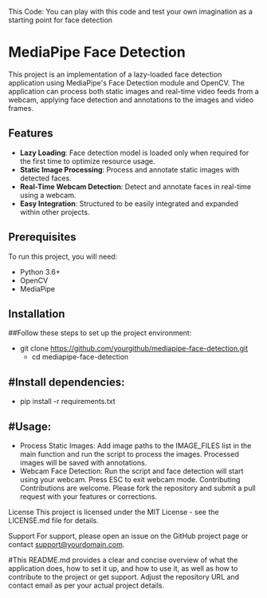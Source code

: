 This Code: You can play with this code and test your own imagination as a starting point for face detection
# MediaPipe Face Detection

This project is an implementation of a lazy-loaded face detection application using MediaPipe's Face Detection module and OpenCV. The application can process both static images and real-time video feeds from a webcam, applying face detection and annotations to the images and video frames.

## Features

- **Lazy Loading**: Face detection model is loaded only when required for the first time to optimize resource usage.
- **Static Image Processing**: Process and annotate static images with detected faces.
- **Real-Time Webcam Detection**: Detect and annotate faces in real-time using a webcam.
- **Easy Integration**: Structured to be easily integrated and expanded within other projects.

## Prerequisites

To run this project, you will need:

- Python 3.6+
- OpenCV
- MediaPipe

## Installation

##Follow these steps to set up the project environment:

*   git clone https://github.com/yourgithub/mediapipe-face-detection.git
    *   cd mediapipe-face-detection

#Install dependencies:
---------------------------------

- pip install -r requirements.txt


#Usage:
---------------------------------
* Process Static Images:
    Add image paths to the IMAGE_FILES list in the main function and run the script to process the images. Processed images will be saved with annotations.
* Webcam Face Detection:
    Run the script and face detection will start using your webcam. Press ESC to exit webcam mode.
    Contributing
    Contributions are welcome. Please fork the repository and submit a pull request with your features or corrections.

License
This project is licensed under the MIT License - see the LICENSE.md file for details.

Support
For support, please open an issue on the GitHub project page or contact support@yourdomain.com.



#This README.md provides a clear and concise overview of what the application does, how to set it up, and how to use it, as well as how to contribute to the project or get support. Adjust the repository URL and contact email as per your actual project details.
